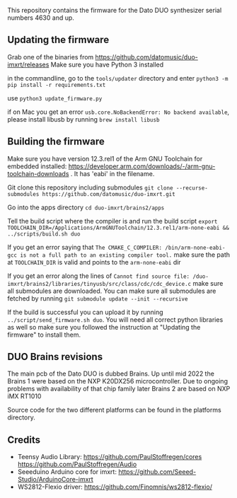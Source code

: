 This repository contains the firmware for the Dato DUO synthesizer serial numbers 4630 and up.

## Updating the firmware

Grab one of the binaries from https://github.com/datomusic/duo-imxrt/releases
Make sure you have Python 3 installed

in the commandline, go to the `tools/updater` directory and enter
`python3 -m pip install -r requirements.txt`

use `python3 update_firmware.py`

if on Mac you get an error `usb.core.NoBackendError: No backend available`, please install libusb by running `brew install libusb`

## Building the firmware
Make sure you have version 12.3.rel1 of the Arm GNU Toolchain for embedded installed: https://developer.arm.com/downloads/-/arm-gnu-toolchain-downloads . It has 'eabi' in the filename.

Git clone this repository including submodules
`git clone --recurse-submodules https://github.com/datomusic/duo-imxrt.git`

Go into the apps directory
`cd duo-imxrt/brains2/apps`

Tell the build script where the compiler is and run the build script
`export TOOLCHAIN_DIR=/Applications/ArmGNUToolchain/12.3.rel1/arm-none-eabi && ../scripts/build.sh duo`

If you get an error saying that `The CMAKE_C_COMPILER: /bin/arm-none-eabi-gcc is not a full path to an existing compiler tool.` make sure the path at `TOOLCHAIN_DIR` is valid and points to the `arm-none-eabi` dir

If you get an error along the lines of `Cannot find source file: /duo-imxrt/brains2/libraries/tinyusb/src/class/cdc/cdc_device.c` make sure all submodules are downloaded. You can make sure all submodules are fetched by running `git submodule update --init --recursive`

If the build is successful you can upload it by running `../script/send_firmware.sh duo`. You will need all correct python libraries as well so make sure you followed the instruction at "Updating the firmware" to install them.

## DUO Brains revisions
The main pcb of the Dato DUO is dubbed Brains. Up until mid 2022 the Brains 1 were based on the NXP K20DX256 microcontroller. Due to ongoing problems with availability of that chip family later Brains 2 are based on NXP iMX RT1010

Source code for the two different platforms can be found in the platforms directory.

## Credits
- Teensy Audio Library: https://github.com/PaulStoffregen/cores https://github.com/PaulStoffregen/Audio
- Seeeduino Arduino core for imxrt: https://github.com/Seeed-Studio/ArduinoCore-imxrt
- WS2812-Flexio driver: https://github.com/Finomnis/ws2812-flexio/
